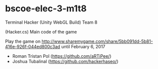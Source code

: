 # bscoe-elec-3-m1t8
Terminal Hacker (Unity WebGL Build) Team 8 

(Hacker.cs) Main code of the game

Play the game on 
http://www.sharemygame.com/share/5bb091dd-5b81-416e-926f-044ed800c3ad
until February 6, 2017

- Roman Tristan Pol (https://github.com/aRTiPee/)
- Joshua Tubalinal (https://github.com/hackerhaseo/)
